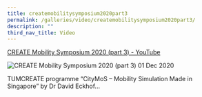 ```yaml
---
title: createmobilitysymposium2020part3
permalink: /galleries/video/createmobilitysymposium2020part3/
description: ""
third_nav_title: Video
---
```

[CREATE Mobility Symposium 2020 (part 3) - YouTube](https://www.youtube.com/embed/EXUWg3vHSSQ?html5=1&rel=0)

![CREATE Mobility Symposium 2020 (part 3)](https://img.youtube.com/vi/EXUWg3vHSSQ/default.jpg)
01 Dec 2020


TUMCREATE programme “CityMoS – Mobility Simulation Made in Singapore” by Dr David Eckhof...